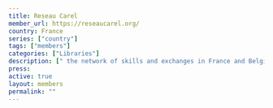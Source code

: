 ```yaml
---
title: Reseau Carel
member_url: https://reseaucarel.org/
country: France
series: ["country"] 
tags: ["members"]
categories: ["Libraries"]
description: [" the network of skills and exchanges in France and Belgium, in the field of electronic documentation for public libraries."]
press:
active: true
layout: members 
permalink: ""
---
```

